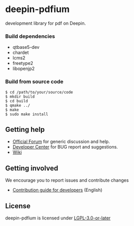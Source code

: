 # deepin-pdfium

development library for pdf on Deepin.

### Build dependencies

- qtbase5-dev
- chardet
-  lcms2 
- freetype2 
- libopenjp2

### Build from source code

```
$ cd /path/to/your/source/code
$ mkdir build
$ cd build
$ qmake ../
$ make
$ sudo make install
```

## Getting help

- [Official Forum](https://bbs.deepin.org/) for generic discussion and help.
- [Developer Center](https://github.com/linuxdeepin/developer-center) for BUG report and suggestions.
- [Wiki](https://wiki.deepin.org/)

## Getting involved

We encourage you to report issues and contribute changes

- [Contribution guide for developers](https://github.com/linuxdeepin/developer-center/wiki/Contribution-Guidelines-for-Developers-en) (English)

## License

deepin-pdfium is licensed under [LGPL-3.0-or-later](LICENSE.txt)